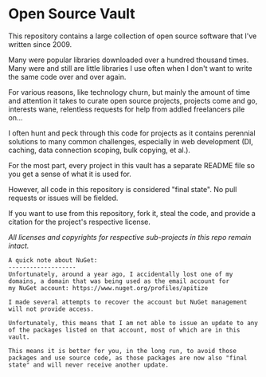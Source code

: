 Open Source Vault
=================

This repository contains a large collection of open source software that I've written since 2009.

Many were popular libraries downloaded over a hundred thousand times. Many were and still are little libraries I use often when I don't want to write the same code over and over again.

For various reasons, like technology churn, but mainly the amount of time and attention it takes to curate open source projects, projects come and go, interests wane, relentless requests for help from addled freelancers pile on...

I often hunt and peck through this code for projects as it contains perennial solutions to many common challenges, especially in web development (DI, caching, data connection scoping, bulk copying, et al.).

For the most part, every project in this vault has a separate README file so you get a sense of what it is used for.

However, all code in this repository is considered "final state". No pull requests or issues will be fielded. 

If you want to use from this repository, fork it, steal the code, and provide a citation for the project's respective license.

*All licenses and copyrights for respective sub-projects in this repo remain intact.*

```
A quick note about NuGet:
-------------------
Unfortunately, around a year ago, I accidentally lost one of my domains, a domain that was being used as the email account for
my NuGet account: https://www.nuget.org/profiles/apitize

I made several attempts to recover the account but NuGet management will not provide access.

Unfortunately, this means that I am not able to issue an update to any of the packages listed on that account, most of which are in this vault.

This means it is better for you, in the long run, to avoid those packages and use source code, as those packages are now also "final state" and will never receive another update. 
```
